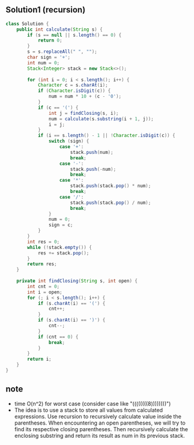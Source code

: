 ## Solution1 (recursion)
``` java
class Solution {
    public int calculate(String s) {
        if (s == null || s.length() == 0) {
            return 0;
        }
        s = s.replaceAll(" ", "");
        char sign = '+';
        int num = 0;
        Stack<Integer> stack = new Stack<>();
        
        for (int i = 0; i < s.length(); i++) {
            Character c = s.charAt(i);
            if (Character.isDigit(c)) {
                num = num * 10 + (c - '0');
            }
            if (c == '(') {
                int j = findClosing(s, i);
                num = calculate(s.substring(i + 1, j));
                i = j;
            }
            if (i == s.length() - 1 || !Character.isDigit(c)) {
                switch (sign) {
                    case '+':
                        stack.push(num);
                        break;
                    case '-':
                        stack.push(-num);
                        break;
                    case '*':
                        stack.push(stack.pop() * num);
                        break;
                    case '/':
                        stack.push(stack.pop() / num);
                        break;
                }
                num = 0;
                sign = c;
            }
        }
        int res = 0;
        while (!stack.empty()) {
            res += stack.pop();
        }
        return res;
    }
    
    private int findClosing(String s, int open) {
        int cnt = 0;
        int i = open;
        for (; i < s.length(); i++) {
            if (s.charAt(i) == '(') {
                cnt++;
            }
            if (s.charAt(i) == ')') {
                cnt--;
            }
            if (cnt == 0) {
                break;
            }
        }
        return i;
    }
}
```

## note
* time O(n^2) for worst case (consider case like "((((((((8))))))))")
* The idea is to use a stack to store all values from calculated expressions. Use recursion to recursively calculate value inside
the parentheses. When encountering an open parentheses, we will try to find its respective closing parentheses. Then recursively
calculate the enclosing substring and return its result as num in its previous stack.
